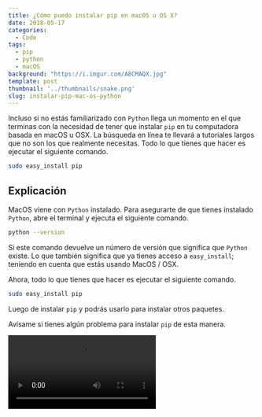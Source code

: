 ```yaml
---
title: ¿Cómo puedo instalar pip en macOS u OS X?
date: 2018-05-17
categories:
  - Code
tags:
  - pip
  - python
  - macOS
background: "https://i.imgur.com/A8CMAQX.jpg"
template: post
thumbnail: '../thumbnails/snake.png'
slug: instalar-pip-mac-os-python
---
```


Incluso si no estás familiarizado con `Python` llega un momento en el que terminas con la necesidad de tener que instalar `pip` en tu computadora basada en macOS u OSX. La búsqueda en línea te llevará a tutoriales largos que no son los que realmente necesitas. Todo lo que tienes que hacer es ejecutar el siguiente comando.

```bash
sudo easy_install pip
```

## Explicación

MacOS viene con `Python` instalado. Para asegurarte de que tienes instalado `Python`, abre el terminal y ejecuta el siguiente comando.

```bash
python --version
```

Si este comando devuelve un número de versión que significa que `Python` existe. Lo que también significa que ya tienes acceso a `easy_install`; teniendo en cuenta que estás usando MacOS / OSX.

Ahora, todo lo que tienes que hacer es ejecutar el siguiente comando.

```bash
sudo easy_install pip
```

Luego de instalar `pip` y podrás usarlo para instalar otros paquetes.

Avísame si tienes algún problema para instalar `pip` de esta manera.

<video loop autoplay>
  <source src="https://i.imgur.com/O7HX1vX.mp4" type="video/mp4">
  Your browser does not support the video tag.
</video>
